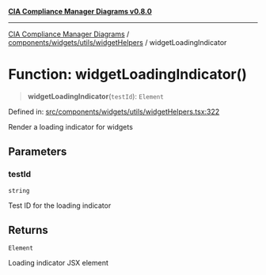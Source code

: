 [**CIA Compliance Manager Diagrams v0.8.0**](../../../../../README.md)

***

[CIA Compliance Manager Diagrams](../../../../../modules.md) / [components/widgets/utils/widgetHelpers](../README.md) / widgetLoadingIndicator

# Function: widgetLoadingIndicator()

> **widgetLoadingIndicator**(`testId`): `Element`

Defined in: [src/components/widgets/utils/widgetHelpers.tsx:322](https://github.com/Hack23/cia-compliance-manager/blob/791b5a1b6e700c8b8480de209374e4cb1086330d/src/components/widgets/utils/widgetHelpers.tsx#L322)

Render a loading indicator for widgets

## Parameters

### testId

`string`

Test ID for the loading indicator

## Returns

`Element`

Loading indicator JSX element
